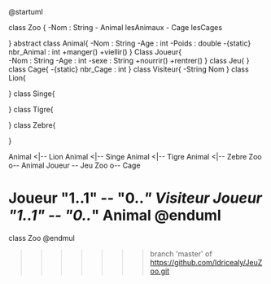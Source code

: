 @startuml

class Zoo {
-Nom : String 
-<ArrayList> Animal lesAnimaux
-<ArrayList> Cage lesCages

}
abstract class Animal{
-Nom : String 
-Age : int 
-Poids : double
-{static} nbr_Animal : int
+manger()
+viellir()
}
Class Joueur{    
-Nom : String 
-Age : int 
-sexe : String
+nourrir()
+rentrer()
}
class Jeu{
}
class Cage{
-{static} nbr_Cage : int 
}
class Visiteur{
-String Nom
}
class Lion{

}
class Singe{

}
class Tigre{

}
class Zebre{

}

Animal <|-- Lion
Animal <|-- Singe
Animal <|-- Tigre
Animal <|-- Zebre
Zoo o-- Animal
Joueur -- Jeu
Zoo o-- Cage

Joueur "1..1" -- "0..*" Visiteur
Joueur "1..1" -- "0..*" Animal
@enduml
=======
class Zoo
@endmul
>>>>>>> branch 'master' of https://github.com/Idricealy/JeuZoo.git
